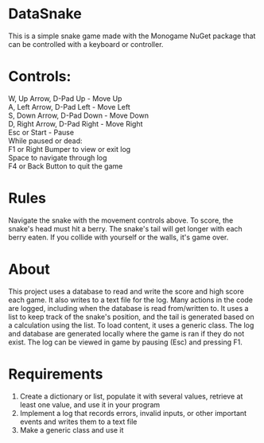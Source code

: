 # DataSnake
This is a simple snake game made with the Monogame NuGet package that can be controlled with a keyboard or controller.

# Controls:
W, Up Arrow, D-Pad Up - Move Up  
A, Left Arrow, D-Pad Left - Move Left  
S, Down Arrow, D-Pad Down - Move Down  
D, Right Arrow, D-Pad Right - Move Right  
Esc or Start - Pause  
While paused or dead:  
F1 or Right Bumper to view or exit log  
Space to navigate through log  
F4 or Back Button to quit the game  

# Rules
Navigate the snake with the movement controls above. To score, the snake's head must hit a berry. The snake's tail will get longer with each berry eaten. If you collide with yourself or the walls, it's game over.

# About
This project uses a database to read and write the score and high score each game. It also writes to a text file for the log. Many actions in the code are logged, including when the database is read from/written to. It uses a list to keep track of the snake's position, and the tail is generated based on a calculation using the list. To load content, it uses a generic class. The log and database are generated locally where the game is ran if they do not exist. The log can be viewed in game by pausing (Esc) and pressing F1.

# Requirements
1. Create a dictionary or list, populate it with several values, retrieve at least one value, and use it in your program  
2. Implement a log that records errors, invalid inputs, or other important events and writes them to a text file  
3. Make a generic class and use it  